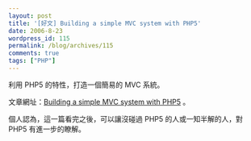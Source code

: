 ```yaml
---
layout: post
title: '[好文] Building a simple MVC system with PHP5'
date: 2006-8-23
wordpress_id: 115
permalink: /blog/archives/115
comments: true
tags: ["PHP"]
---
```


利用 PHP5 的特性，打造一個簡易的 MVC 系統。 

文章網址：[Building a simple MVC system with PHP5](http://www.phpit.net/article/simple-mvc-php5/) 。

個人認為，這一篇看完之後，可以讓沒碰過 PHP5 的人或一知半解的人，對 PHP5 有進一步的瞭解。 
